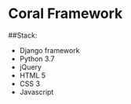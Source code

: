 # Coral Framework

##Stack:

- Django framework
- Python 3.7
- jQuery
- HTML 5
- CSS 3
- Javascript

